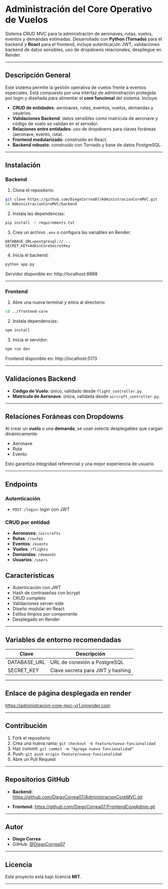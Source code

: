 
# Administración del Core Operativo de Vuelos

Sistema CRUD MVC para la administración de aeronaves, rutas, vuelos, eventos y demandas estimadas. Desarrollado con **Python (Tornado)** para el backend y **React** para el frontend, incluye autenticación JWT, validaciones backend de datos sensibles, uso de dropdowns relacionales, despliegue en Render.

---

## Descripción General

Este sistema permite la gestión operativa de vuelos frente a eventos especiales. Está compuesto por una interfaz de administración protegida por login y diseñada para alimentar el **core funcional** del sistema. Incluye:

- **CRUD de entidades**: aeronaves, rutas, eventos, vuelos, demandas y usuarios.
- **Validaciones Backend**: datos sensibles como matrícula de aeronave y código de vuelo se validan en el servidor.
- **Relaciones entre entidades**: uso de dropdowns para claves foráneas (aeronave, evento, ruta).
- **Frontend modularizado**: construido en React.
- **Backend robusto**: construido con Tornado y base de datos PostgreSQL.

---

## Instalación

### Backend

1. Clona el repositorio:

```bash
git clone https://github.com/DiegoCorrea07/AdministracionCoreMVC.git
cd AdministracionCoreMVC/backend
```

2. Instala las dependencias:

```bash
pip install -r requirements.txt
```

3. Crea un archivo `.env` o configura las variables en Render:

```
DATABASE_URL=postgresql://...
SECRET_KEY=AdminCoreSecretKey
```

4. Inicia el backend:

```bash
python app.py
```

Servidor disponible en: http://localhost:8888

---

### Frontend

1. Abre una nueva terminal y entra al directorio:

```bash
cd ../frontend-core
```

2. Instala dependencias:

```bash
npm install
```

3. Inicia el servidor:

```bash
npm run dev
```

Frontend disponible en: http://localhost:5173

---

## Validaciones Backend

- **Código de Vuelo**: único, validado desde `flight_controller.py`.
- **Matrícula de Aeronave**: única, validada desde `aircraft_controller.py`.

---

## Relaciones Foráneas con Dropdowns

Al crear un **vuelo** o una **demanda**, se usan selects desplegables que cargan dinámicamente:

- Aeronave
- Ruta
- Evento

Esto garantiza integridad referencial y una mejor experiencia de usuario.

---

## Endpoints

### Autenticación
- `POST /login`: login con JWT

### CRUD por entidad
- **Aeronaves**: `/aircrafts`
- **Rutas**: `/routes`
- **Eventos**: `/events`
- **Vuelos**: `/flights`
- **Demandas**: `/demands`
- **Usuarios**: `/users`

## Características

- Autenticación con JWT
- Hash de contraseñas con bcrypt
- CRUD completo
- Validaciones server-side
- Diseño modular en React
- Estilos limpios por componente
- Desplegado en Render

---

## Variables de entorno recomendadas

| Clave         | Descripción                      |
|---------------|----------------------------------|
| DATABASE_URL  | URL de conexión a PostgreSQL     |
| SECRET_KEY    | Clave secreta para JWT y hashing |

---

## Enlace de página desplegada en render

https://administracion-core-mvc-vr1.onrender.com

---

## Contribución

1. Fork el repositorio
2. Crea una nueva rama: `git checkout -b feature/nueva-funcionalidad`
3. Haz commit: `git commit -m "Agrega nueva funcionalidad"`
4. Push: `git push origin feature/nueva-funcionalidad`
5. Abre un Pull Request

---

## Repositorios GitHub

- **Backend:** https://github.com/DiegoCorrea07/AdministracionCoreMVC.git

- **Frontend:** https://github.com/DiegoCorrea07/FrontendCoreAdmin.git

---

## Autor

- **Diego Correa**
- GitHub: [@DiegoCorrea07](https://github.com/DiegoCorrea07)

---

## Licencia

Este proyecto está bajo licencia **MIT**.

---
